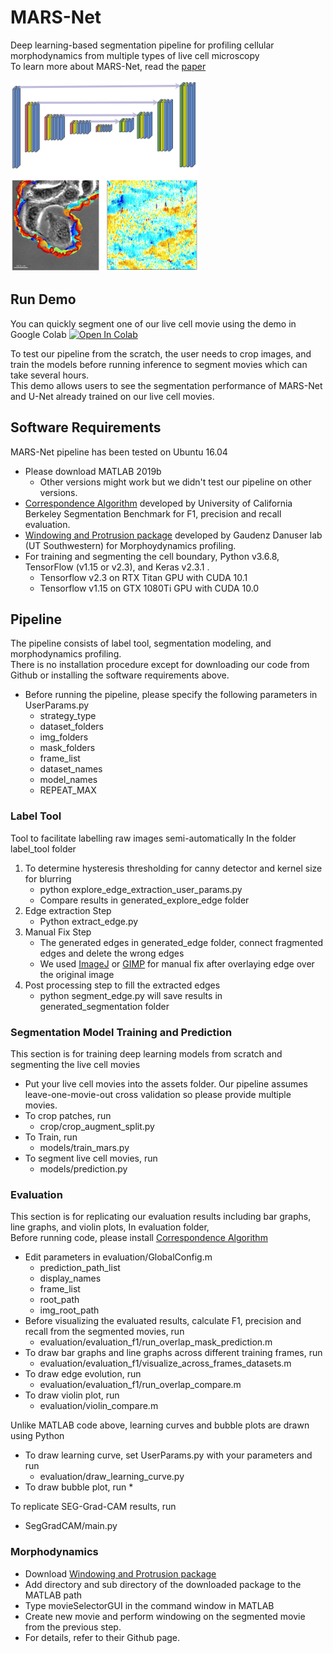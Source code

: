 # MARS-Net
Deep learning-based segmentation pipeline for profiling cellular morphodynamics from multiple types of live cell microscopy  
To learn more about MARS-Net, read the [paper](https://www.biorxiv.org/content/10.1101/191858v3)
<div text-align="center">
  <img width="300" src="./assets/MARS-Net_logo.png" alt="MARS-Net Logo">
</div>

## Run Demo
You can quickly segment one of our live cell movie using the demo in Google Colab
[![Open In Colab](https://colab.research.google.com/assets/colab-badge.svg)](https://colab.research.google.com/github/googlecolab/colabtools/blob/master/notebooks/colab-github-demo.ipynb) 
<!-- end of the list -->
To test our pipeline from the scratch, the user needs to crop images, and train the models before running inference to segment movies which can take several hours.  
This demo allows users to see the segmentation performance of MARS-Net and U-Net already trained on our live cell movies.
## Software Requirements
MARS-Net pipeline has been tested on Ubuntu 16.04
* Please download MATLAB 2019b
    * Other versions might work but we didn't test our pipeline on other versions.
* [Correspondence Algorithm](https://github.com/davidstutz/extended-berkeley-segmentation-benchmark) developed by University of California Berkeley Segmentation Benchmark for F1, precision and recall evaluation.
* [Windowing and Protrusion package](https://github.com/DanuserLab/Windowing-Protrusion) developed by Gaudenz Danuser lab (UT Southwestern) for Morphoydynamics profiling.  
* For training and segmenting the cell boundary, Python v3.6.8, TensorFlow (v1.15 or v2.3), and Keras v2.3.1 .  
    * Tensorflow v2.3 on RTX Titan GPU with CUDA 10.1
    * Tensorflow v1.15 on GTX 1080Ti GPU with CUDA 10.0 

## Pipeline
The pipeline consists of label tool, segmentation modeling, and morphodynamics profiling.    
There is no installation procedure except for downloading our code from Github or installing the software requirements above.

* Before running the pipeline, please specify the following parameters in UserParams.py
    * strategy_type
    * dataset_folders
    * img_folders
    * mask_folders
    * frame_list
    * dataset_names 
    * model_names 
    * REPEAT_MAX

### Label Tool
Tool to facilitate labelling raw images semi-automatically
In the folder label_tool folder
1. To determine hysteresis thresholding for canny detector and kernel size for blurring
    * python explore_edge_extraction_user_params.py
    * Compare results in generated_explore_edge folder
1. Edge extraction Step
    * Python extract_edge.py 
1. Manual Fix Step
    * The generated edges in generated_edge folder, connect fragmented edges and delete the wrong edges
    * We used [ImageJ](https://imagej.nih.gov/ij/download.html) or [GIMP](https://www.gimp.org/) for manual fix after overlaying edge over the original image
1. Post processing step to fill the extracted edges
    * python segment_edge.py will save results in generated_segmentation folder


### Segmentation Model Training and Prediction
This section is for training deep learning models from scratch and segmenting the live cell movies 
* Put your live cell movies into the assets folder. Our pipeline assumes leave-one-movie-out cross validation so please provide multiple movies.
* To crop patches, run
    * crop/crop_augment_split.py
* To Train, run
    * models/train_mars.py
* To segment live cell movies, run
    * models/prediction.py

### Evaluation
This section is for replicating our evaluation results including bar graphs, line graphs, and violin plots,
In evaluation folder,  
Before running code, please install [Correspondence Algorithm](https://github.com/davidstutz/extended-berkeley-segmentation-benchmark)  
* Edit parameters in evaluation/GlobalConfig.m
    * prediction_path_list
    * display_names
    * frame_list
    * root_path
    * img_root_path
* Before visualizing the evaluated results, calculate F1, precision and recall from the segmented movies, run
    * evaluation/evaluation_f1/run_overlap_mask_prediction.m
* To draw bar graphs and line graphs across different training frames, run
    * evaluation/evaluation_f1/visualize_across_frames_datasets.m
* To draw edge evolution, run
    * evaluation/evaluation_f1/run_overlap_compare.m
* To draw violin plot, run
    * evaluation/violin_compare.m  

<!-- end of the list -->
Unlike MATLAB code above, learning curves and bubble plots are drawn using Python
* To draw learning curve, set UserParams.py with your parameters and run
    * evaluation/draw_learning_curve.py
* To draw bubble plot, run
    * 
<!-- end of the list -->

To replicate SEG-Grad-CAM results, run
* SegGradCAM/main.py


### Morphodynamics
* Download [Windowing and Protrusion package](https://github.com/DanuserLab/Windowing-Protrusion)
* Add directory and sub directory of the downloaded package to the MATLAB path 
* Type movieSelectorGUI in the command window in MATLAB
* Create new movie and perform windowing on the segmented movie from the previous step.
* For details, refer to their Github page.